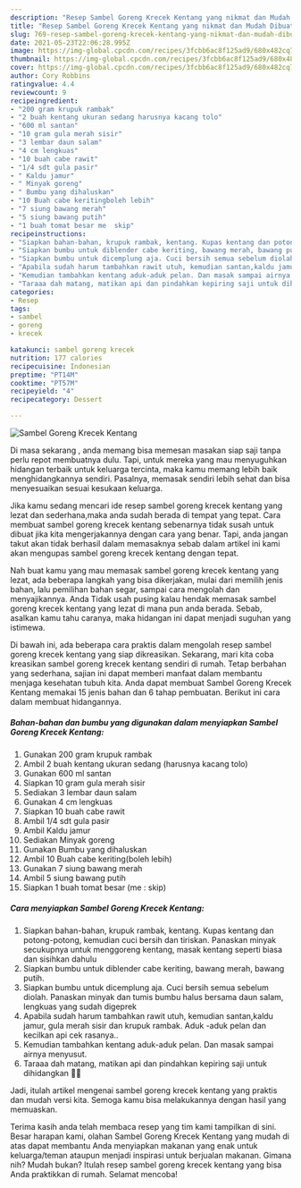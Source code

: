 ```yaml
---
description: "Resep Sambel Goreng Krecek Kentang yang nikmat dan Mudah Dibuat"
title: "Resep Sambel Goreng Krecek Kentang yang nikmat dan Mudah Dibuat"
slug: 769-resep-sambel-goreng-krecek-kentang-yang-nikmat-dan-mudah-dibuat
date: 2021-05-23T22:06:28.995Z
image: https://img-global.cpcdn.com/recipes/3fcbb6ac8f125ad9/680x482cq70/sambel-goreng-krecek-kentang-foto-resep-utama.jpg
thumbnail: https://img-global.cpcdn.com/recipes/3fcbb6ac8f125ad9/680x482cq70/sambel-goreng-krecek-kentang-foto-resep-utama.jpg
cover: https://img-global.cpcdn.com/recipes/3fcbb6ac8f125ad9/680x482cq70/sambel-goreng-krecek-kentang-foto-resep-utama.jpg
author: Cory Robbins
ratingvalue: 4.4
reviewcount: 9
recipeingredient:
- "200 gram krupuk rambak"
- "2 buah kentang ukuran sedang harusnya kacang tolo"
- "600 ml santan"
- "10 gram gula merah sisir"
- "3 lembar daun salam"
- "4 cm lengkuas"
- "10 buah cabe rawit"
- "1/4 sdt gula pasir"
- " Kaldu jamur"
- " Minyak goreng"
- " Bumbu yang dihaluskan"
- "10 Buah cabe keritingboleh lebih"
- "7 siung bawang merah"
- "5 siung bawang putih"
- "1 buah tomat besar me  skip"
recipeinstructions:
- "Siapkan bahan-bahan, krupuk rambak, kentang. Kupas kentang dan potong-potong, kemudian cuci bersih dan tiriskan. Panaskan minyak secukupnya untuk menggoreng kentang, masak kentang seperti biasa dan sisihkan dahulu"
- "Siapkan bumbu untuk diblender cabe keriting, bawang merah, bawang putih."
- "Siapkan bumbu untuk dicemplung aja. Cuci bersih semua sebelum diolah. Panaskan minyak dan tumis bumbu halus bersama daun salam, lengkuas yang sudah digeprek"
- "Apabila sudah harum tambahkan rawit utuh, kemudian santan,kaldu jamur, gula merah sisir dan krupuk rambak. Aduk -aduk pelan dan kecilkan api cek rasanya.."
- "Kemudian tambahkan kentang aduk-aduk pelan. Dan masak sampai airnya menyusut."
- "Taraaa dah matang, matikan api dan pindahkan kepiring saji untuk dihidangkan 🤗😋"
categories:
- Resep
tags:
- sambel
- goreng
- krecek

katakunci: sambel goreng krecek 
nutrition: 177 calories
recipecuisine: Indonesian
preptime: "PT14M"
cooktime: "PT57M"
recipeyield: "4"
recipecategory: Dessert

---
```



![Sambel Goreng Krecek Kentang](https://img-global.cpcdn.com/recipes/3fcbb6ac8f125ad9/680x482cq70/sambel-goreng-krecek-kentang-foto-resep-utama.jpg)

Di masa  sekarang , anda memang bisa memesan masakan siap saji tanpa perlu repot membuatnya dulu. Tapi, untuk mereka yang mau menyuguhkan hidangan terbaik untuk keluarga tercinta, maka kamu memang lebih baik menghidangkannya sendiri. Pasalnya, memasak sendiri lebih sehat dan bisa menyesuaikan sesuai kesukaan keluarga.

Jika kamu sedang mencari ide resep sambel goreng krecek kentang yang lezat dan sederhana,maka anda sudah berada di tempat yang tepat. Cara membuat sambel goreng krecek kentang  sebenarnya tidak susah untuk dibuat jika kita mengerjakannya dengan cara yang benar. Tapi, anda jangan takut akan tidak berhasil dalam memasaknya 
sebab dalam artikel ini kami akan mengupas sambel goreng krecek kentang dengan tepat.  



Nah buat kamu yang mau memasak sambel goreng krecek kentang yang lezat, ada beberapa langkah yang bisa dikerjakan, mulai dari memilih jenis bahan, lalu pemilihan bahan segar, sampai cara mengolah dan menyajikannya. Anda Tidak usah pusing kalau hendak memasak sambel goreng krecek kentang yang lezat di mana pun anda berada. Sebab, asalkan kamu  tahu caranya, maka hidangan ini dapat menjadi suguhan yang istimewa.

Di bawah ini, ada beberapa cara praktis  dalam mengolah resep sambel goreng krecek kentang yang siap dikreasikan. Sekarang, mari kita coba kreasikan sambel goreng krecek kentang sendiri di rumah. Tetap berbahan yang sederhana, sajian ini dapat memberi manfaat dalam membantu menjaga kesehatan tubuh kita. Anda dapat membuat Sambel Goreng Krecek Kentang memakai 15 jenis bahan dan 6 tahap pembuatan. Berikut ini cara dalam membuat hidangannya.

<!--inarticleads1-->

##### Bahan-bahan dan bumbu yang digunakan dalam menyiapkan Sambel Goreng Krecek Kentang:

1. Gunakan 200 gram krupuk rambak
1. Ambil 2 buah kentang ukuran sedang (harusnya kacang tolo)
1. Gunakan 600 ml santan
1. Siapkan 10 gram gula merah sisir
1. Sediakan 3 lembar daun salam
1. Gunakan 4 cm lengkuas
1. Siapkan 10 buah cabe rawit
1. Ambil 1/4 sdt gula pasir
1. Ambil  Kaldu jamur
1. Sediakan  Minyak goreng
1. Gunakan  Bumbu yang dihaluskan
1. Ambil 10 Buah cabe keriting(boleh lebih)
1. Gunakan 7 siung bawang merah
1. Ambil 5 siung bawang putih
1. Siapkan 1 buah tomat besar (me : skip)




<!--inarticleads2-->

##### Cara menyiapkan Sambel Goreng Krecek Kentang:

1. Siapkan bahan-bahan, krupuk rambak, kentang. Kupas kentang dan potong-potong, kemudian cuci bersih dan tiriskan. Panaskan minyak secukupnya untuk menggoreng kentang, masak kentang seperti biasa dan sisihkan dahulu
1. Siapkan bumbu untuk diblender cabe keriting, bawang merah, bawang putih.
1. Siapkan bumbu untuk dicemplung aja. Cuci bersih semua sebelum diolah. Panaskan minyak dan tumis bumbu halus bersama daun salam, lengkuas yang sudah digeprek
1. Apabila sudah harum tambahkan rawit utuh, kemudian santan,kaldu jamur, gula merah sisir dan krupuk rambak. Aduk -aduk pelan dan kecilkan api cek rasanya..
1. Kemudian tambahkan kentang aduk-aduk pelan. Dan masak sampai airnya menyusut.
1. Taraaa dah matang, matikan api dan pindahkan kepiring saji untuk dihidangkan 🤗😋




Jadi, itulah artikel mengenai  sambel goreng krecek kentang  yang praktis dan mudah versi kita. Semoga kamu bisa melakukannya dengan hasil yang memuaskan. 

Terima kasih anda telah membaca resep yang tim kami tampilkan di sini. Besar harapan kami, olahan  Sambel Goreng Krecek Kentang yang mudah di atas dapat membantu Anda menyiapkan makanan yang enak untuk keluarga/teman ataupun menjadi inspirasi untuk berjualan makanan. Gimana nih? Mudah bukan? Itulah resep sambel goreng krecek kentang yang bisa Anda praktikkan di rumah. Selamat mencoba!

